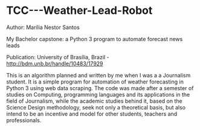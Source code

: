# TCC---Weather-Lead-Robot

Author: Marília Nestor Santos

My Bachelor capstone: a Python 3 program to automate forecast news leads

Publication: University of Brasília, Brazil - http://bdm.unb.br/handle/10483/17929

This is an algorithm planned and written by me when I was a a Journalism student. It is a simple program for automation of weather forecasting in Python 3 using web data scraping. The code was made after a semester of studies on Computing, programming languages and its applications in the field of Journalism, while the academic studies behind it, based on the Science Design methodology, seek not only a theoretical basis, but also intend to be an incentive and model for other students, teachers and professionals.
